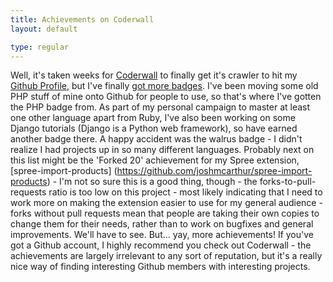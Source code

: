 ```yaml
---
title: Achievements on Coderwall
layout: default

type: regular
---
```


Well, it's taken weeks for [Coderwall](http://coderwall.com) to finally get
it's crawler to hit my [Github Profile](https://github.com/joshmcarthur), but
I've finally [got more badges](http://coderwall.com/joshmcarthur). I've been
moving some old PHP stuff of mine onto Github for people to use, so that's
where I've gotten the PHP badge from. As part of my personal campaign to master
at least one other language apart from Ruby, I've also been working on some
Django tutorials (Django is a Python web framework), so have earned another
badge there. A happy accident was the walrus badge - I didn't realize I had
projects up in so many different languages. Probably next on this list might be
the 'Forked 20' achievement for my Spree extension, [spree-import-products]
(https://github.com/joshmcarthur/spree-import-products) - I'm not so sure this
is a good thing, though - the forks-to-pull-requests ratio is too low on this
project - most likely indicating that I need to work more on making the
extension easier to use for my general audience - forks without pull requests
mean that people are taking their own copies to change them for their needs,
rather than to work on bugfixes and general improvements. We'll have to see.
But... yay, more achievements! If you've got a Github account, I highly
recommend you check out Coderwall - the achievements are largely irrelevant to
any sort of reputation, but it's a really nice way of finding interesting
Github members with interesting projects.

